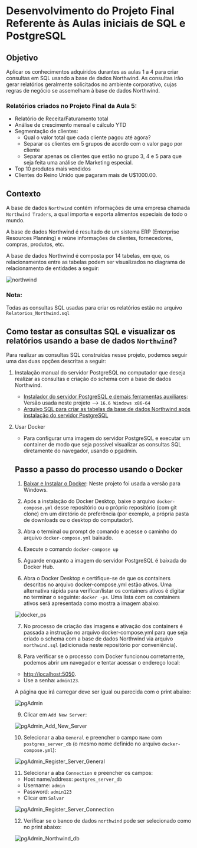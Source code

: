 # Desenvolvimento do Projeto Final Referente às Aulas iniciais de SQL e PostgreSQL

## Objetivo
Aplicar os conhecimentos adquiridos durantes as aulas 1 a 4 para criar consultas em SQL usando a base de dados Northwind. As consultas irão gerar relatórios geralmente solicitados no ambiente corporativo, cujas regras de negócio se assemelham  à base de dados Northwind.

### Relatórios criados no Projeto Final da Aula 5:

- Relatório de Receita/Faturamento total
- Análise de crescimento mensal e cálculo YTD
- Segmentação de clientes:
    - Qual o valor total que cada cliente pagou até agora?
    - Separar os clientes em 5 grupos de acordo com o valor pago por cliente
    - Separar apenas os clientes que estão no grupo 3, 4 e 5 para que seja feita uma análise de Marketing especial.
- Top 10 produtos mais vendidos
- Clientes do Reino Unido que pagaram mais de U$1000.00.

## Contexto
A base de dados `Northwind` contém informações de uma empresa chamada `Northwind Traders`, a qual importa e exporta alimentos especiais de todo o mundo.

A base de dados Northwind é resultado de um sistema ERP (Enterprise Resources Planning) e reúne informações de clientes, fornecedores, compras, produtos, etc. 

A base de dados Northwind é composta por 14 tabelas, em que, os relacionamentos entre as tabelas podem ser visualizados no diagrama de relacionamento de entidades a seguir:

![northwind](https://github.com/vgmariucci/Jornada_de_Dados_SQL/blob/main/imagens/northwind-er-diagram.png?raw=true)

### Nota: 

Todas as consultas SQL usadas para criar os relatórios estão no arquivo `Relatorios_Northwind.sql`

## Como testar as consultas SQL e visualizar os relatórios usando a base de dados `Northwind`?

Para realizar as consultas SQL construídas nesse projeto, podemos seguir uma das duas opções descritas a seguir:

1. Instalação manual do servidor PostgreSQL no computador que deseja realizar as consultas e criação do schema com a base de dados Northwind. 
    - [Instalador do servidor PostgreSQL e demais ferramentas auxiliares](https://www.enterprisedb.com/downloads/postgres-postgresql-downloads): Versão usada neste projeto --> `16.6 Windows x86-64` 
    - [Arquivo SQL para criar as tabelas da base de dados Northwind após instalação do servidor PostgreSQL](https://github.com/microsoft/sql-server-samples/blob/master/samples/databases/northwind-pubs/instnwnd.sql)

2. Usar Docker
    - Para configurar uma imagem do servidor PostgreSQL e executar um container de modo que seja possível visualizar as consultas SQL diretamente do navegador, usando o pgadmin.

    ## Passo a passo do processo usando o Docker

    1. [Baixar e Instalar o Docker](https://docs.docker.com/desktop/setup/install/windows-install/): Neste projeto foi usada a versão para Windows.

    2. Após a instalação do Docker Desktop, baixe o arquivo `docker-compose.yml` desse repositório ou o próprio repositório (com git clone) em um diretório de preferência (por exemplo, a própria pasta de downloads ou o desktop do computador).

    3. Abra o terminal ou prompt de comando e acesse o caminho do arquivo `docker-compose.yml` baixado.

    4. Execute o comando `docker-compose up`

    5. Aguarde enquanto a imagem do servidor PostgreSQL é baixada do Docker Hub.

    6. Abra o Docker Desktop e certifique-se de que os containers descritos no arquivo docker-compose.yml estão ativos. Uma alternativa rápida para verificar/listar os containers ativos é digitar no terminar o seguinte: `docker -ps`. Uma lista com os containers ativos será apresentada como mostra a imagem abaixo:

    ![docker_ps](https://github.com/vgmariucci/Jornada_de_Dados_SQL/blob/main/imagens/docker_ps.png?raw=true)

    7. No processo de criação das imagens e ativação dos containers é passada a instrução no arquivo docker-compose.yml para que seja criado o schema com a base de dados Northwind via arquivo `northwind.sql` (adicionada neste repositório por conveniência).

    8. Para verificar se o processo com Docker funcionou corretamente, podemos abrir um navegador e tentar acessar o endereço local:
    - [http://localhost:5050](http://localhost:5050). 
    - Use a senha: `admin123`. 
    
    A página que irá carregar deve ser igual ou parecida com o print abaixo:

    ![pgAdmin](https://github.com/vgmariucci/Jornada_de_Dados_SQL/blob/main/imagens/localhost_pgadmin5050.png?raw=true)

    9. Clicar em `Add New Server`:

    ![pgAdmin_Add_New_Server](https://github.com/vgmariucci/Jornada_de_Dados_SQL/blob/main/imagens/Add_New_Server_pgadmin.png?raw=true)

    10. Selecionar a aba `General` e preencher o campo `Name` com `postgres_server_db` (o mesmo nome definido no arquivo `docker-compose.yml`):

    ![pgAdmin_Register_Server_General](https://github.com/vgmariucci/Jornada_de_Dados_SQL/blob/main/imagens/register_server_general_pgadmin.png?raw=true)

    11. Selecionar a aba `Connection` e preencher os campos:
    
    - Host name/address: `postgres_server_db`
    - Username: `admin`
    - Password: `admin123`
    - Clicar em `Salvar`
    
    ![pgAdmin_Register_Server_Connection](https://github.com/vgmariucci/Jornada_de_Dados_SQL/blob/main/imagens/register_server_connection_pgadmin.png?raw=true)

    12. Verificar se o banco de dados `northwind` pode ser selecionado como no print abaixo:

    ![pgAdmin_Northwind_db](https://github.com/vgmariucci/Jornada_de_Dados_SQL/blob/main/imagens/northwind_db_pgadmin.png?raw=true)

    

